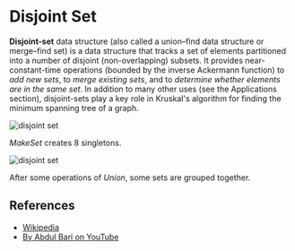 # Disjoint Set

**Disjoint-set** data structure (also called a union–find data structure or merge–find set) is a data 
structure that tracks a set of elements partitioned into a number of disjoint (non-overlapping) subsets. 
It provides near-constant-time operations (bounded by the inverse Ackermann function) to *add new sets*, 
to *merge existing sets*, and to *determine whether elements are in the same set*. 
In addition to many other uses (see the Applications section), disjoint-sets play a key role in Kruskal's algorithm for finding the minimum spanning tree of a graph.

![disjoint set](https://upload.wikimedia.org/wikipedia/commons/6/67/Dsu_disjoint_sets_init.svg)

*MakeSet* creates 8 singletons.

![disjoint set](https://upload.wikimedia.org/wikipedia/commons/a/ac/Dsu_disjoint_sets_final.svg)

After some operations of *Union*, some sets are grouped together.

## References

- [Wikipedia](https://en.wikipedia.org/wiki/Disjoint-set_data_structure)
- [By Abdul Bari on YouTube](https://www.youtube.com/watch?v=wU6udHRIkcc)
